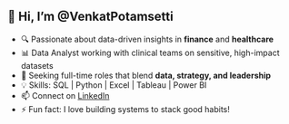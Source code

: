 ## 👋 Hi, I’m @VenkatPotamsetti

- 🔍 Passionate about data-driven insights in **finance** and **healthcare**  
- 📊 Data Analyst working with clinical teams on sensitive, high-impact datasets  
- 🚀 Seeking full-time roles that blend **data, strategy, and leadership**  
- 💡 Skills: SQL | Python | Excel | Tableau | Power BI  
- 📫 Connect on [LinkedIn](https://www.linkedin.com/in/venkat-potamsetti-dataanalyst)  
- ⚡ Fun fact: I love building systems to stack good habits!

<!---
potamv01/potamv01 is a ✨ special ✨ repository because its `README.md` (this file) appears on your GitHub profile.
You can click the Preview link to take a look at your changes.
--->

